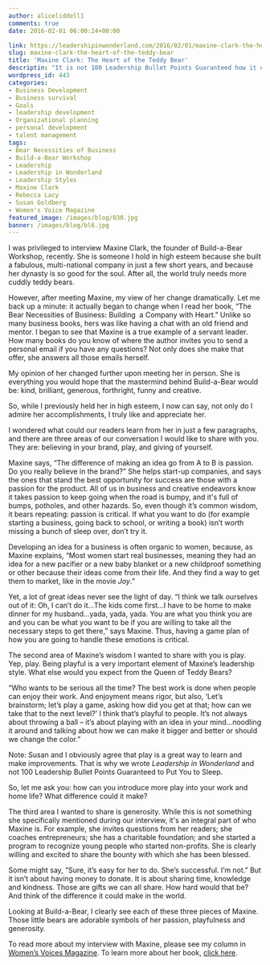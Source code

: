 ```yaml
---
author: aliceliddell1
comments: true
date: 2016-02-01 06:00:24+00:00

link: https://leadershipinwonderland.com/2016/02/01/maxine-clark-the-heart-of-the-teddy-bear/
slug: maxine-clark-the-heart-of-the-teddy-bear
title: 'Maxine Clark: The Heart of the Teddy Bear'
descriptin: "It is not 100 Leadership Bullet Points Guaranteed how it can influence to develop effective leadership skills to create leaders..."
wordpress_id: 443
categories:
- Business Development
- Business survival
- Goals
- leadership development
- Organizational planning
- personal development
- talent management
tags:
- Bear Necessities of Business
- Build-a-Bear Workshop
- Leadership
- Leadership in Wonderland
- Leadership Styles
- Maxine Clark
- Rebecca Lacy
- Susan Goldberg
- Women's Voice Magazine
featured_image: /images/blog/030.jpg
banner: /images/blog/bl6.jpg
---
```


I was privileged to interview Maxine Clark, the founder of Build-a-Bear Workshop, recently. She is someone I hold in high esteem because she built a fabulous, multi-national company in just a few short years, and because her dynasty is so good for the soul. After all, the world truly needs more cuddly teddy bears.

However, after meeting Maxine, my view of her change dramatically. Let me back up a minute: it actually began to change when I read her book, “The Bear Necessities of Business: Building  a Company with Heart.” Unlike so many business books, hers was like having a chat with an old friend and mentor. I began to see that Maxine is a true example of a servant leader. How many books do you know of where the author invites you to send a personal email if you have any questions? Not only does she make that offer, she answers all those emails herself.

My opinion of her changed further upon meeting her in person. She is everything you would hope that the mastermind behind Build-a-Bear would be: kind, brilliant, generous, forthright, funny and creative.

So, while I previously held her in high esteem, I now can say, not only do I admire her accomplishments, I truly like and appreciate her.

I wondered what could our readers learn from her in just a few paragraphs, and there are three areas of our conversation I would like to share with you. They are: believing in your brand, play, and giving of yourself.

Maxine says, “The difference of making an idea go from A to B is passion. Do you really believe in the brand?” She helps start-up companies, and says the ones that stand the best opportunity for success are those with a passion for the product. All of us in business and creative endeavors know it takes passion to keep going when the road is bumpy, and it's full of bumps, potholes, and other hazards. So, even though it’s common wisdom, it bears repeating: passion is critical. If what you want to do (for example starting a business, going back to school, or writing a book) isn’t worth missing a bunch of sleep over, don’t try it.

Developing an idea for a business is often organic to women, because, as Maxine explains, “Most women start real businesses, meaning they had an idea for a new pacifier or a new baby blanket or a new childproof something or other because their ideas come from their life. And they find a way to get them to market, like in the movie _Joy_.”

Yet, a lot of great ideas never see the light of day. “I think we talk ourselves out of it: Oh, I can’t do it…The kids come first…I have to be home to make dinner for my husband…yada, yada, yada. You are what you think you are and you can be what you want to be if you are willing to take all the necessary steps to get there,” says Maxine. Thus, having a game plan of how you are going to handle these emotions is critical.

The second area of Maxine’s wisdom I wanted to share with you is play. Yep, play. Being playful is a very important element of Maxine’s leadership style. What else would you expect from the Queen of Teddy Bears?

“Who wants to be serious all the time? The best work is done when people can enjoy their work. And enjoyment means rigor, but also, ‘Let’s brainstorm; let’s play a game, asking how did you get at that; how can we take that to the next level?’ I think that’s playful to people. It’s not always about throwing a ball – it’s about playing with an idea in your mind…noodling it around and talking about how we can make it bigger and better or should we change the color.”

Note: Susan and I obviously agree that play is a great way to learn and make improvements. That is why we wrote _Leadership in Wonderland_ and not 100 Leadership Bullet Points Guaranteed to Put You to Sleep.

So, let me ask you: how can you introduce more play into your work and home life? What difference could it make?

The third area I wanted to share is generosity. While this is not something she specifically mentioned during our interview, it's an integral part of who Maxine is. For example, she invites questions from her readers; she coaches entrepreneurs; she has a charitable foundation; and she started a program to recognize young people who started non-profits. She is clearly willing and excited to share the bounty with which she has been blessed.

Some might say, “Sure, it’s easy for her to do. She’s successful. I’m not.” But it isn’t about having money to donate. It is about sharing time, knowledge and kindness. Those are gifts we can all share. How hard would that be? And think of the difference it could make in the world.

Looking at Build-a-Bear, I clearly see each of these three pieces of Maxine. Those little bears are adorable symbols of her passion, playfulness and generosity.

To read more about my interview with Maxine, please see my column in [Women’s Voices Magazine](http://www.womensvoicesmagazine.com/impact-section/extraordinary-ordinary-women/). To learn more about her book, [click here](http://www.amazon.com/The-Bear-Necessities-Business-Building/dp/0470139056).
